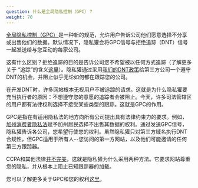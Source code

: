 ```yaml
---
question: 什么是全局隐私控制（GPC）？
weight: 70
---
```


[全局隐私控制（GPC）](https://globalprivacycontrol.org/)是一种新的规范，允许用户告诉公司他们愿意选择不分享或出售他们的数据。默认情况下，隐私獾会将GPC信号与拒绝追踪（DNT）信号一起发送给与您互动的每家公司。

这有什么区别？拒绝追踪的目的是告诉公司您不希望被以任何方式追踪（了解更多关于 “追踪”的含义[这里](https://www.eff.org/pages/understanding-effs-do-not-track-policy-universal-opt-out-tracking)）。隐私獾通过采用[我们的DNT政策](https://www.eff.org/dnt-policy/)给第三方公司一个遵守DNT的机会，并阻止似乎无论如何都在跟踪您的公司。

在开发DNT时，许多网站根本无视用户不被追踪的请求。这就是为什么隐私獾要充当执行者的原因：不想遵守您的意愿的追踪者会被阻止。今天，许多司法管辖区的用户都有法律权利选择不接受某些类型的跟踪。这就是GPC的作用。

GPC是指在有适用隐私法的地方向所有公司提出具有法律约束力的要求。例如，[加州消费者隐私法](https://theccpa.org)赋予加州居民选择不出售其数据的权利。通过发送GPC信号，隐私獾告诉各公司，您希望行使您的权利。虽然隐私獾只对第三方域名执行DNT合规性，但GPC适用于所有人--您访问的第一方网站，以及他们可能邀请的任何第三方跟踪器。

CCPA和其他法律[并不完美](https://advocacy.consumerreports.org/press_release/consumer-reports-study-finds-significant-obstacles-to-exercising-california-privacy-rights/)，这就是隐私獾为什么采用两种方法。它要求网站尊重您的隐私，并从根本上阻止已知跟踪器的加载。

您可以了解更多关于GPC和您的权利[这里](https://globalprivacycontrol.org/)。
